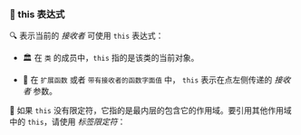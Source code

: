 
### 🌟 this 表达式

🔍 表示当前的 _接收者_ 可使用 `this` 表达式：

* 🏛️ 在 `类` 的成员中，`this` 指的是该类的当前对象。

* 🔧 在 `扩展函数` 或者 `带有接收者的函数字面值` 中，
  `this` 表示在点左侧传递的 _接收者_ 参数。

🎯 如果 `this` 没有限定符，它指的是最内层的包含它的作用域。要引用其他作用域中的 `this`，请使用 _标签限定符_：
